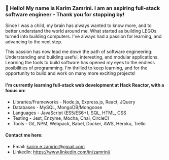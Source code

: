 ### 👋 Hello! My name is Karim Zamrini. I am an aspiring full-stack software engineer - Thank you for stopping by!
Since I was a child, my brain has always wanted to know more, and to better understand the world around me. What started as building LEGOs turned into building computers. I've always had a passion for learning, and advancing to the next step. 

This passion has now lead me down the path of software engineering: Understanding and building useful, interesting, and modular applications. Learning the tools to build software has opened my eyes to the endless posibilities of programming. I'm thrilled to keep learning, and for the opportunity to build and work on many more exciting projects!

#### I'm currently learning full-stack web development at Hack Reactor, with a focus on:
- Libraries/Frameworks - Node.js, Express.js, React, JQuery
- Databases - MySQL, MongoDB/Mongoose
- Languages - JavaScript (ES5/ES6+), SQL, HTML, CSS
- Testing - Jest, Enzyme, Mocha, Chai, CircleCI
- Tools - Git, NPM, Webpack, Babel, Docker, AWS, Heroku, Trello 

#### Contact me here:
- Email: karim.e.zamrini@gmail.com
- LinkedIn: https://www.linkedin.com/in/zamrini/

<!---
zamrini/zamrini is a ✨ special ✨ repository because its `README.md` (this file) appears on your GitHub profile.
You can click the Preview link to take a look at your changes.
--->
